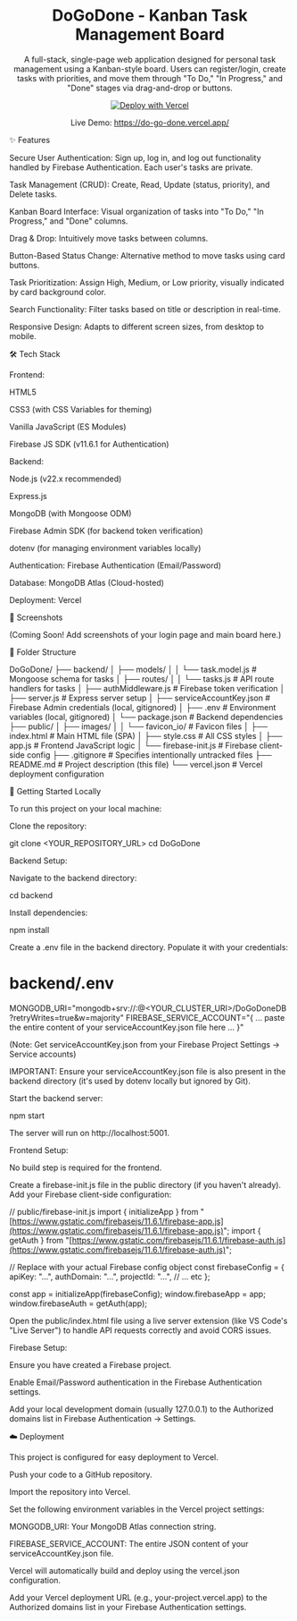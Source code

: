 <h1 align="center">DoGoDone - Kanban Task Management Board</h1>

<p align="center">
A full-stack, single-page web application designed for personal task management using a Kanban-style board. Users can register/login, create tasks with priorities, and move them through "To Do," "In Progress," and "Done" stages via drag-and-drop or buttons.
</p>

<p align="center">
<a href="https://do-go-done.vercel.app/" target="_blank">
<img src="https://www.google.com/search?q=https://vercel.com/button" alt="Deploy with Vercel"/>
</a>
</p>

<p align="center">
Live Demo: <a href="https://do-go-done.vercel.app/" target="_blank">https://do-go-done.vercel.app/</a>
</p>

✨ Features

Secure User Authentication: Sign up, log in, and log out functionality handled by Firebase Authentication. Each user's tasks are private.

Task Management (CRUD): Create, Read, Update (status, priority), and Delete tasks.

Kanban Board Interface: Visual organization of tasks into "To Do," "In Progress," and "Done" columns.

Drag & Drop: Intuitively move tasks between columns.

Button-Based Status Change: Alternative method to move tasks using card buttons.

Task Prioritization: Assign High, Medium, or Low priority, visually indicated by card background color.

Search Functionality: Filter tasks based on title or description in real-time.

Responsive Design: Adapts to different screen sizes, from desktop to mobile.

🛠️ Tech Stack

Frontend:

HTML5

CSS3 (with CSS Variables for theming)

Vanilla JavaScript (ES Modules)

Firebase JS SDK (v11.6.1 for Authentication)

Backend:

Node.js (v22.x recommended)

Express.js

MongoDB (with Mongoose ODM)

Firebase Admin SDK (for backend token verification)

dotenv (for managing environment variables locally)

Authentication: Firebase Authentication (Email/Password)

Database: MongoDB Atlas (Cloud-hosted)

Deployment: Vercel

📸 Screenshots

(Coming Soon! Add screenshots of your login page and main board here.)

📁 Folder Structure

DoGoDone/ ├── backend/ │ ├── models/ │ │ └── task.model.js # Mongoose schema for tasks │ ├── routes/ │ │ └── tasks.js # API route handlers for tasks │ ├── authMiddleware.js # Firebase token verification │ ├── server.js # Express server setup │ ├── serviceAccountKey.json # Firebase Admin credentials (local, gitignored) │ ├── .env # Environment variables (local, gitignored) │ └── package.json # Backend dependencies ├── public/ │ ├── images/ │ │ └── favicon_io/ # Favicon files │ ├── index.html # Main HTML file (SPA) │ ├── style.css # All CSS styles │ ├── app.js # Frontend JavaScript logic │ └── firebase-init.js # Firebase client-side config ├── .gitignore # Specifies intentionally untracked files ├── README.md # Project description (this file) └── vercel.json # Vercel deployment configuration

🚀 Getting Started Locally

To run this project on your local machine:

Clone the repository:

git clone <YOUR_REPOSITORY_URL> cd DoGoDone

Backend Setup:

Navigate to the backend directory:

cd backend

Install dependencies:

npm install

Create a .env file in the backend directory. Populate it with your credentials:

# backend/.env

MONGODB_URI="mongodb+srv://<USERNAME>:<PASSWORD>@<YOUR_CLUSTER_URI>/DoGoDoneDB?retryWrites=true&w=majority" FIREBASE_SERVICE_ACCOUNT="{ ... paste the entire content of your serviceAccountKey.json file here ... }"

(Note: Get serviceAccountKey.json from your Firebase Project Settings -> Service accounts)

IMPORTANT: Ensure your serviceAccountKey.json file is also present in the backend directory (it's used by dotenv locally but ignored by Git).

Start the backend server:

npm start

The server will run on http://localhost:5001.

Frontend Setup:

No build step is required for the frontend.

Create a firebase-init.js file in the public directory (if you haven't already). Add your Firebase client-side configuration:

// public/firebase-init.js import { initializeApp } from "[https://www.gstatic.com/firebasejs/11.6.1/firebase-app.js](https://www.gstatic.com/firebasejs/11.6.1/firebase-app.js)"; import { getAuth } from "[https://www.gstatic.com/firebasejs/11.6.1/firebase-auth.js](https://www.gstatic.com/firebasejs/11.6.1/firebase-auth.js)";

// Replace with your actual Firebase config object const firebaseConfig = { apiKey: "...", authDomain: "...", projectId: "...", // ... etc };

const app = initializeApp(firebaseConfig); window.firebaseApp = app; window.firebaseAuth = getAuth(app);

Open the public/index.html file using a live server extension (like VS Code's "Live Server") to handle API requests correctly and avoid CORS issues.

Firebase Setup:

Ensure you have created a Firebase project.

Enable Email/Password authentication in the Firebase Authentication settings.

Add your local development domain (usually 127.0.0.1) to the Authorized domains list in Firebase Authentication -> Settings.

☁️ Deployment

This project is configured for easy deployment to Vercel.

Push your code to a GitHub repository.

Import the repository into Vercel.

Set the following environment variables in the Vercel project settings:

MONGODB_URI: Your MongoDB Atlas connection string.

FIREBASE_SERVICE_ACCOUNT: The entire JSON content of your serviceAccountKey.json file.

Vercel will automatically build and deploy using the vercel.json configuration.

Add your Vercel deployment URL (e.g., your-project.vercel.app) to the Authorized domains list in your Firebase Authentication settings.
